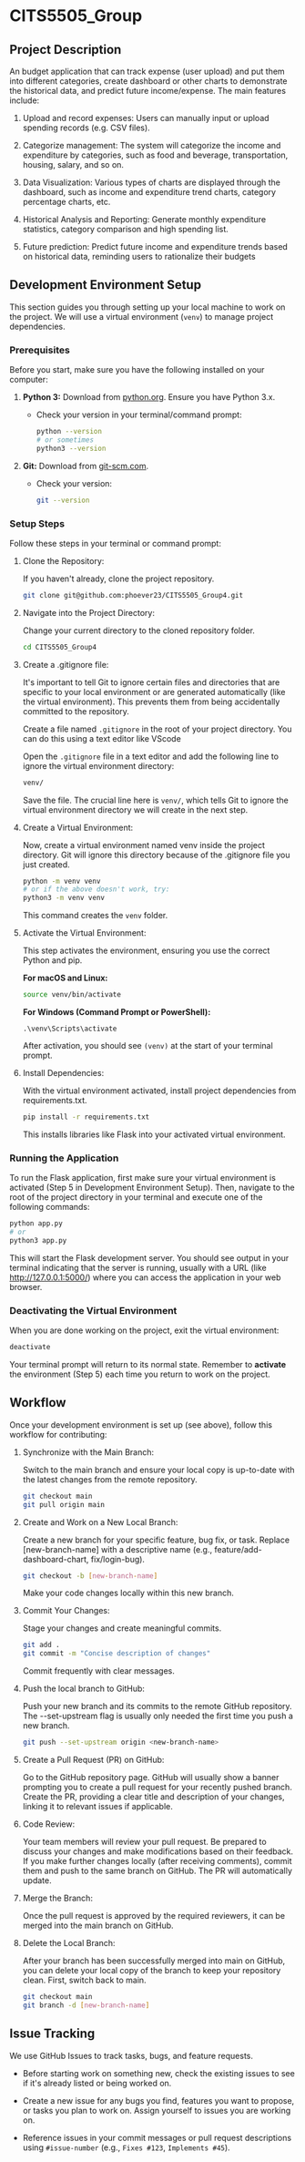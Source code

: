 
# CITS5505_Group

## Project Description

An budget application that can track expense (user upload) and put them into different categories, create dashboard or other charts to demonstrate the historical data, and predict future income/expense.
The main features include:

1. Upload and record expenses: Users can manually input or upload spending records (e.g. CSV files).

2. Categorize management: The system will categorize the income and expenditure by categories, such as food and beverage, transportation, housing, salary, and so on.

3. Data Visualization: Various types of charts are displayed through the dashboard, such as income and expenditure trend charts, category percentage charts, etc.

4. Historical Analysis and Reporting: Generate monthly expenditure statistics, category comparison and high spending list.

5. Future prediction: Predict future income and expenditure trends based on historical data, reminding users to rationalize their budgets


## Development Environment Setup

This section guides you through setting up your local machine to work on the project. We will use a virtual environment (`venv`) to manage project dependencies.

### Prerequisites

Before you start, make sure you have the following installed on your computer:

1.  **Python 3:** Download from [python.org](https://www.python.org/downloads/ "null"). Ensure you have Python 3.x.
    
    -   Check your version in your terminal/command prompt:
        
        ```bash
        python --version
        # or sometimes
        python3 --version        
        ```
        
2.  **Git:** Download from [git-scm.com](https://git-scm.com/downloads "null").
    
    -   Check your version:
        
        ```bash
        git --version        
        ```
        

### Setup Steps

Follow these steps in your terminal or command prompt:

1.  Clone the Repository:
    
    If you haven't already, clone the project repository.
    
    ```bash
    git clone git@github.com:phoever23/CITS5505_Group4.git    
    ```
    
2.  Navigate into the Project Directory:
    
    Change your current directory to the cloned repository folder.
    
    ```bash
    cd CITS5505_Group4    
    ```
    
3.  Create a .gitignore file:
    
    It's important to tell Git to ignore certain files and directories that are specific to your local environment or are generated automatically (like the virtual environment). This prevents them from being accidentally committed to the repository.
    
    Create a file named `.gitignore` in the root of your project directory. You can do this using a text editor like VScode
       
    Open the `.gitignore` file in a text editor and add the following line to ignore the virtual environment directory:
    
    ```bash
    venv/    
    ```
    
    Save the file. The crucial line here is `venv/`, which tells Git to ignore the virtual environment directory we will create in the next step.
    
4.  Create a Virtual Environment:
    
    Now, create a virtual environment named venv inside the project directory. Git will ignore this directory because of the .gitignore file you just created.
    
    ```bash
    python -m venv venv
    # or if the above doesn't work, try:
    python3 -m venv venv    
    ```
    
    This command creates the `venv` folder.
    
5.  Activate the Virtual Environment:
    
    This step activates the environment, ensuring you use the correct Python and pip.
    
    **For macOS and Linux:**
    
    ```bash
    source venv/bin/activate    
    ```
    
    **For Windows (Command Prompt or PowerShell):**
    
    ```
    .\venv\Scripts\activate
    ```
    
    After activation, you should see `(venv)` at the start of your terminal prompt.
    
6.  Install Dependencies:
    
    With the virtual environment activated, install project dependencies from requirements.txt.
    
    ```bash
    pip install -r requirements.txt    
    ```
    
    This installs libraries like Flask into your activated virtual environment.

### Running the Application
To run the Flask application, first make sure your virtual environment is activated (Step 5 in Development Environment Setup). Then, navigate to the root of the project directory in your terminal and execute one of the following commands:
```bash
python app.py
# or
python3 app.py
```
This will start the Flask development server. You should see output in your terminal indicating that the server is running, usually with a URL (like http://127.0.0.1:5000/) where you can access the application in your web browser.
    
### Deactivating the Virtual Environment

When you are done working on the project, exit the virtual environment:

```bash
deactivate
```

Your terminal prompt will return to its normal state. Remember to **activate** the environment (Step 5) each time you return to work on the project.

## Workflow

Once your development environment is set up (see above), follow this workflow for contributing:

1.  Synchronize with the Main Branch:
    
    Switch to the main branch and ensure your local copy is up-to-date with the latest changes from the remote repository.
    
    ```bash
    git checkout main
    git pull origin main    
    ```
    
2.  Create and Work on a New Local Branch:
    
    Create a new branch for your specific feature, bug fix, or task. Replace [new-branch-name] with a descriptive name (e.g., feature/add-dashboard-chart, fix/login-bug).
    
    ```bash
    git checkout -b [new-branch-name]    
    ```
    
    Make your code changes locally within this new branch.
    
3.  Commit Your Changes:
    
    Stage your changes and create meaningful commits.
    
    ```bash
    git add .
    git commit -m "Concise description of changes"    
    ```
    
    Commit frequently with clear messages.
    
4.  Push the local branch to GitHub:
    
    Push your new branch and its commits to the remote GitHub repository. The --set-upstream flag is usually only needed the first time you push a new branch.
    
    ```bash
    git push --set-upstream origin <new-branch-name>    
    ```
    
5.  Create a Pull Request (PR) on GitHub:
    
    Go to the GitHub repository page. GitHub will usually show a banner prompting you to create a pull request for your recently pushed branch. Create the PR, providing a clear title and description of your changes, linking it to relevant issues if applicable.
    
6.  Code Review:
    
    Your team members will review your pull request. Be prepared to discuss your changes and make modifications based on their feedback. If you make further changes locally (after receiving comments), commit them and push to the same branch on GitHub. The PR will automatically update.
    
7.  Merge the Branch:
    
    Once the pull request is approved by the required reviewers, it can be merged into the main branch on GitHub.
    
8.  Delete the Local Branch:
    
    After your branch has been successfully merged into main on GitHub, you can delete your local copy of the branch to keep your repository clean. First, switch back to main.
    
    ```bash
    git checkout main
    git branch -d [new-branch-name]    
    ```
    

## Issue Tracking

We use GitHub Issues to track tasks, bugs, and feature requests.

-   Before starting work on something new, check the existing issues to see if it's already listed or being worked on.
    
-   Create a new issue for any bugs you find, features you want to propose, or tasks you plan to work on. Assign yourself to issues you are working on.
    
-   Reference issues in your commit messages or pull request descriptions using `#issue-number` (e.g., `Fixes #123`, `Implements #45`).
